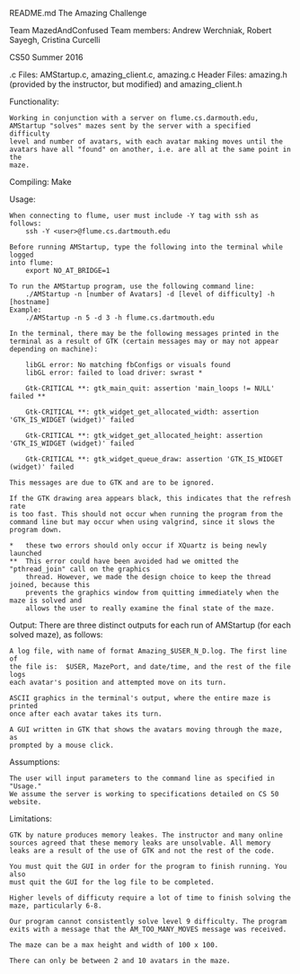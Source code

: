README.md 
The Amazing Challenge

Team MazedAndConfused
Team members: Andrew Werchniak, Robert Sayegh, Cristina Curcelli

CS50 Summer 2016

.c Files: AMStartup.c, amazing_client.c, amazing.c
Header Files: amazing.h (provided by the instructor, but modified) 
	and amazing_client.h

Functionality: 

	Working in conjunction with a server on flume.cs.darmouth.edu,
	AMStartup "solves" mazes sent by the server with a specified difficulty 
	level and number of avatars, with each avatar making moves until the 
	avatars have all "found" on another, i.e. are all at the same point in the 
	maze. 

Compiling: Make 

Usage: 
	
	When connecting to flume, user must include -Y tag with ssh as follows: 
		ssh -Y <user>@flume.cs.dartmouth.edu

	Before running AMStartup, type the following into the terminal while logged 
	into flume: 
		export NO_AT_BRIDGE=1

	To run the AMStartup program, use the following command line: 
		./AMStartup -n [number of Avatars] -d [level of difficulty] -h [hostname]
	Example: 
		./AMStartup -n 5 -d 3 -h flume.cs.dartmouth.edu

	In the terminal, there may be the following messages printed in the 
	terminal as a result of GTK (certain messages may or may not appear depending on machine): 

		libGL error: No matching fbConfigs or visuals found
		libGL error: failed to load driver: swrast *
		
		Gtk-CRITICAL **: gtk_main_quit: assertion 'main_loops != NULL' failed **

		Gtk-CRITICAL **: gtk_widget_get_allocated_width: assertion 'GTK_IS_WIDGET (widget)' failed

		Gtk-CRITICAL **: gtk_widget_get_allocated_height: assertion 'GTK_IS_WIDGET (widget)' failed

		Gtk-CRITICAL **: gtk_widget_queue_draw: assertion 'GTK_IS_WIDGET (widget)' failed

	This messages are due to GTK and are to be ignored. 

	If the GTK drawing area appears black, this indicates that the refresh rate
	is too fast. This should not occur when running the program from the 
	command line but may occur when using valgrind, since it slows the 
	program down. 
	
	* 	these two errors should only occur if XQuartz is being newly launched
	**  This error could have been avoided had we omitted the "pthread_join" call on the graphics
		thread. However, we made the design choice to keep the thread joined, because this 
		prevents the graphics window from quitting immediately when the maze is solved and
		allows the user to really examine the final state of the maze.

Output: There are three distinct outputs for each run of AMStartup (for each
solved maze), as follows: 

	A log file, with name of format Amazing_$USER_N_D.log. The first line of 
	the file is:  $USER, MazePort, and date/time, and the rest of the file logs 
	each avatar's position and attempted move on its turn. 

	ASCII graphics in the terminal's output, where the entire maze is printed 
	once after each avatar takes its turn.

	A GUI written in GTK that shows the avatars moving through the maze, as 
	prompted by a mouse click. 
	
Assumptions: 

	The user will input parameters to the command line as specified in "Usage."
	We assume the server is working to specifications detailed on CS 50 website. 

Limitations: 
	
	GTK by nature produces memory leakes. The instructor and many online 
	sources agreed that these memory leaks are unsolvable. All memory 
	leaks are a result of the use of GTK and not the rest of the code. 

	You must quit the GUI in order for the program to finish running. You also 
	must quit the GUI for the log file to be completed. 

	Higher levels of difficuty require a lot of time to finish solving the maze, particularly 6-8. 

	Our program cannot consistently solve level 9 difficulty. The program exits with a message that the AM_TOO_MANY_MOVES message was received. 

	The maze can be a max height and width of 100 x 100.

	There can only be between 2 and 10 avatars in the maze. 


